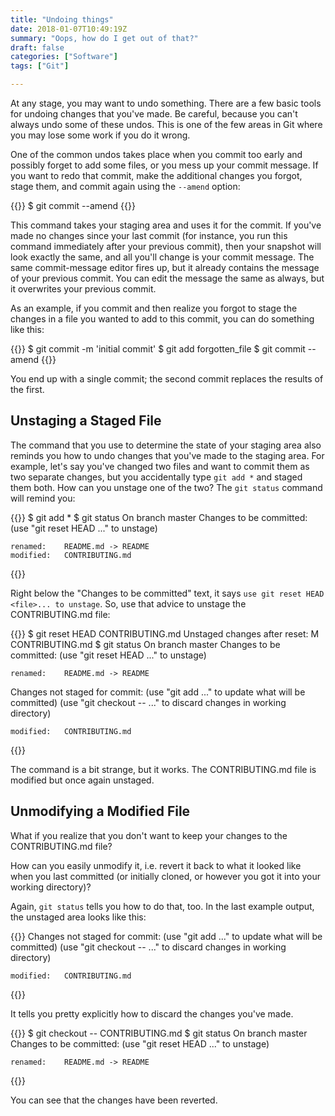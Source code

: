 ```yaml
---
title: "Undoing things"
date: 2018-01-07T10:49:19Z
summary: "Oops, how do I get out of that?"
draft: false
categories: ["Software"]
tags: ["Git"]

---
```


At any stage, you may want to undo something. There are a few basic tools for 
undoing changes that you've made. Be careful, because you can't always undo 
some of these undos. This is one of the few areas in Git where you may lose some 
work if you do it wrong.

One of the common undos takes place when you commit too early and possibly forget 
to add some files, or you mess up your commit message. If you want to redo that 
commit, make the additional changes you forgot, stage them, and commit again using the `--amend` option:

{{<highlight bash>}}
$ git commit --amend
{{</highlight>}}
 
This command takes your staging area and uses it for the commit. If you've made no changes since your 
last commit (for instance, you run this command immediately after your previous commit), then your 
snapshot will look exactly the same, and all you'll change is your commit message. The same 
commit-message editor fires up, but it already contains the message of your previous commit. 
You can edit the message the same as always, but it overwrites your previous commit.

As an example, if you commit and then realize you forgot to stage the changes in a file you 
wanted to add to this commit, you can do something like this:
 
{{<highlight bash>}}
$ git commit -m 'initial commit'
$ git add forgotten_file
$ git commit --amend
{{</highlight>}}

You end up with a single commit; the second commit replaces the results of the first.

## Unstaging a Staged File

The command that you use to determine the state of your staging area also reminds you 
how to undo changes that you've made to the staging area. For example, let's say you've changed 
two files and want to commit them as two separate changes, but you accidentally type `git add *` 
and staged them both. How can you unstage one of the two? The `git status` command will remind you:

{{<highlight bash>}}
$ git add *
$ git status
On branch master
Changes to be committed:
  (use "git reset HEAD <file>..." to unstage)

    renamed:    README.md -> README
    modified:   CONTRIBUTING.md
{{</highlight>}}
 
Right below the "Changes to be committed" text, it says `use git reset HEAD <file>... to unstage`.
So, use that advice to unstage the CONTRIBUTING.md file:
 
{{<highlight bash>}}
$ git reset HEAD CONTRIBUTING.md
Unstaged changes after reset:
M	CONTRIBUTING.md
$ git status
On branch master
Changes to be committed:
  (use "git reset HEAD <file>..." to unstage)

    renamed:    README.md -> README

Changes not staged for commit:
  (use "git add <file>..." to update what will be committed)
  (use "git checkout -- <file>..." to discard changes in working directory)

    modified:   CONTRIBUTING.md
{{</highlight>}}

The command is a bit strange, but it works. The CONTRIBUTING.md file is modified but once again unstaged.

## Unmodifying a Modified File

What if you realize that you don't want to keep your changes to the CONTRIBUTING.md file? 

How can you easily unmodify it, i.e. revert it back to what it looked like when you last 
committed (or initially cloned, or however you got it into your working directory)?
 
Again, `git status` tells you how to do that, too. In the last example output, the unstaged area looks like this:

{{<highlight bash>}}
Changes not staged for commit:
  (use "git add <file>..." to update what will be committed)
  (use "git checkout -- <file>..." to discard changes in working directory)

    modified:   CONTRIBUTING.md
{{</highlight>}}
 
It tells you pretty explicitly how to discard the changes you've made. 
 
{{<highlight bash>}}
$ git checkout -- CONTRIBUTING.md
$ git status
On branch master
Changes to be committed:
  (use "git reset HEAD <file>..." to unstage)

    renamed:    README.md -> README
{{</highlight>}}

You can see that the changes have been reverted.

